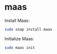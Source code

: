 # maas

Install Maas:
```bash
sudo snap install maas
```

Initialize Maas:
```bash
sudo maas init
```
